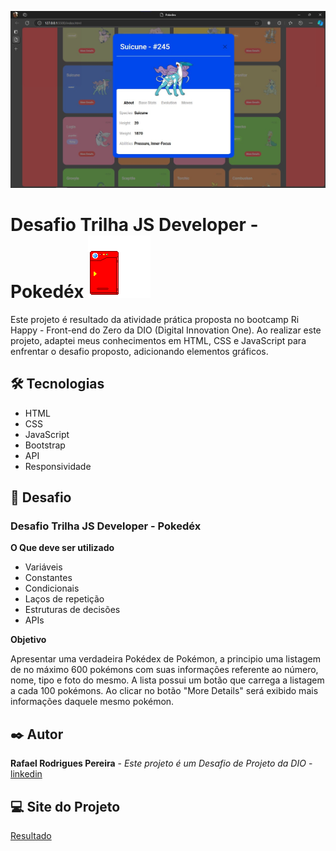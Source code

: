 <a><img src="./assets/images/Captura de tela 2024-10-05 203026.jpg"></a>

# Desafio Trilha JS Developer - Pokedéx <img src="./assets/images/pokedex.webp">

Este projeto é resultado da atividade prática proposta no bootcamp Ri Happy - Front-end do Zero da DIO (Digital Innovation One). Ao realizar este projeto, adaptei meus conhecimentos em HTML, CSS e JavaScript para enfrentar o desafio proposto, adicionando elementos gráficos.

## 🛠️ Tecnologias

*  HTML
*  CSS
*  JavaScript
*  Bootstrap
*  API
*  Responsividade 


## 📌 Desafio

### Desafio Trilha JS Developer - Pokedéx

**O Que deve ser utilizado**

- Variáveis
- Constantes
- Condicionais
- Laços de repetição
- Estruturas de decisões
- APIs

**Objetivo**

Apresentar uma verdadeira Pokédex de Pokémon, a principio uma listagem de no máximo 600 pokémons com suas informações referente ao número, nome, tipo e foto do mesmo. A lista possui um botão que carrega a listagem a cada 100 pokémons. Ao clicar no botão "More Details" será exibido mais informações daquele mesmo pokémon. 

## ✒️ Autor

**Rafael Rodrigues Pereira** - *Este projeto é um Desafio de Projeto da DIO* - [linkedin](https://www.linkedin.com/in/rafaelrpereira/)

## 💻 Site do Projeto
[Resultado](https://classificador-nivel-heroi-eight.vercel.app/)

